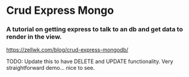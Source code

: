 # Crud Express Mongo

### A tutorial on getting express to talk to an db and get data to render in the view.
https://zellwk.com/blog/crud-express-mongodb/

TODO: Update this to have DELETE and UPDATE functionality. Very straightforward demo... nice to see.
